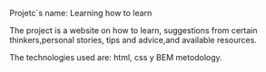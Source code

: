 Projetc´s name: Learning how to learn

The project is a website on how to learn, suggestions from certain thinkers,personal stories, tips and advice,and available resources.

The technologies used are: html, css y BEM metodology. 

